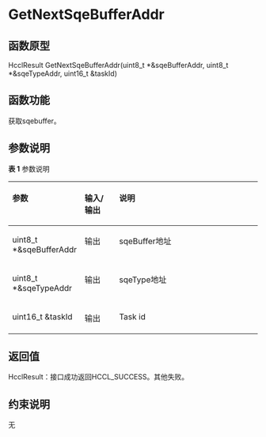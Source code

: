 # GetNextSqeBufferAddr 

## 函数原型<a name="zh-cn_topic_0000001963534825_section452mcpsimp"></a>

HcclResult GetNextSqeBufferAddr\(uint8\_t \*&sqeBufferAddr, uint8\_t \*&sqeTypeAddr, uint16\_t &taskId\)

## 函数功能<a name="zh-cn_topic_0000001963534825_section455mcpsimp"></a>

获取sqebuffer。

## 参数说明<a name="zh-cn_topic_0000001963534825_section458mcpsimp"></a>

**表 1**  参数说明

<a name="zh-cn_topic_0000001963534825_table460mcpsimp"></a>
<table><thead align="left"><tr id="zh-cn_topic_0000001963534825_row467mcpsimp"><th class="cellrowborder" valign="top" width="28.71287128712871%" id="mcps1.2.4.1.1"><p id="zh-cn_topic_0000001963534825_p469mcpsimp"><a name="zh-cn_topic_0000001963534825_p469mcpsimp"></a><a name="zh-cn_topic_0000001963534825_p469mcpsimp"></a>参数</p>
</th>
<th class="cellrowborder" valign="top" width="13.861386138613863%" id="mcps1.2.4.1.2"><p id="zh-cn_topic_0000001963534825_p471mcpsimp"><a name="zh-cn_topic_0000001963534825_p471mcpsimp"></a><a name="zh-cn_topic_0000001963534825_p471mcpsimp"></a>输入/输出</p>
</th>
<th class="cellrowborder" valign="top" width="57.42574257425742%" id="mcps1.2.4.1.3"><p id="zh-cn_topic_0000001963534825_p473mcpsimp"><a name="zh-cn_topic_0000001963534825_p473mcpsimp"></a><a name="zh-cn_topic_0000001963534825_p473mcpsimp"></a>说明</p>
</th>
</tr>
</thead>
<tbody><tr id="zh-cn_topic_0000001963534825_row475mcpsimp"><td class="cellrowborder" valign="top" width="28.71287128712871%" headers="mcps1.2.4.1.1 "><p id="zh-cn_topic_0000001963534825_p477mcpsimp"><a name="zh-cn_topic_0000001963534825_p477mcpsimp"></a><a name="zh-cn_topic_0000001963534825_p477mcpsimp"></a>uint8_t *&amp;sqeBufferAddr</p>
</td>
<td class="cellrowborder" valign="top" width="13.861386138613863%" headers="mcps1.2.4.1.2 "><p id="zh-cn_topic_0000001963534825_p479mcpsimp"><a name="zh-cn_topic_0000001963534825_p479mcpsimp"></a><a name="zh-cn_topic_0000001963534825_p479mcpsimp"></a>输出</p>
</td>
<td class="cellrowborder" valign="top" width="57.42574257425742%" headers="mcps1.2.4.1.3 "><p id="zh-cn_topic_0000001963534825_p481mcpsimp"><a name="zh-cn_topic_0000001963534825_p481mcpsimp"></a><a name="zh-cn_topic_0000001963534825_p481mcpsimp"></a>sqeBuffer地址</p>
</td>
</tr>
<tr id="zh-cn_topic_0000001963534825_row482mcpsimp"><td class="cellrowborder" valign="top" width="28.71287128712871%" headers="mcps1.2.4.1.1 "><p id="zh-cn_topic_0000001963534825_p484mcpsimp"><a name="zh-cn_topic_0000001963534825_p484mcpsimp"></a><a name="zh-cn_topic_0000001963534825_p484mcpsimp"></a>uint8_t *&amp;sqeTypeAddr</p>
</td>
<td class="cellrowborder" valign="top" width="13.861386138613863%" headers="mcps1.2.4.1.2 "><p id="zh-cn_topic_0000001963534825_p486mcpsimp"><a name="zh-cn_topic_0000001963534825_p486mcpsimp"></a><a name="zh-cn_topic_0000001963534825_p486mcpsimp"></a>输出</p>
</td>
<td class="cellrowborder" valign="top" width="57.42574257425742%" headers="mcps1.2.4.1.3 "><p id="zh-cn_topic_0000001963534825_p488mcpsimp"><a name="zh-cn_topic_0000001963534825_p488mcpsimp"></a><a name="zh-cn_topic_0000001963534825_p488mcpsimp"></a>sqeType地址</p>
</td>
</tr>
<tr id="zh-cn_topic_0000001963534825_row489mcpsimp"><td class="cellrowborder" valign="top" width="28.71287128712871%" headers="mcps1.2.4.1.1 "><p id="zh-cn_topic_0000001963534825_p491mcpsimp"><a name="zh-cn_topic_0000001963534825_p491mcpsimp"></a><a name="zh-cn_topic_0000001963534825_p491mcpsimp"></a>uint16_t &amp;taskId</p>
</td>
<td class="cellrowborder" valign="top" width="13.861386138613863%" headers="mcps1.2.4.1.2 "><p id="zh-cn_topic_0000001963534825_p493mcpsimp"><a name="zh-cn_topic_0000001963534825_p493mcpsimp"></a><a name="zh-cn_topic_0000001963534825_p493mcpsimp"></a>输出</p>
</td>
<td class="cellrowborder" valign="top" width="57.42574257425742%" headers="mcps1.2.4.1.3 "><p id="zh-cn_topic_0000001963534825_p495mcpsimp"><a name="zh-cn_topic_0000001963534825_p495mcpsimp"></a><a name="zh-cn_topic_0000001963534825_p495mcpsimp"></a>Task id</p>
</td>
</tr>
</tbody>
</table>

## 返回值<a name="zh-cn_topic_0000001963534825_section496mcpsimp"></a>

HcclResult：接口成功返回HCCL\_SUCCESS。其他失败。

## 约束说明<a name="zh-cn_topic_0000001963534825_section499mcpsimp"></a>

无

